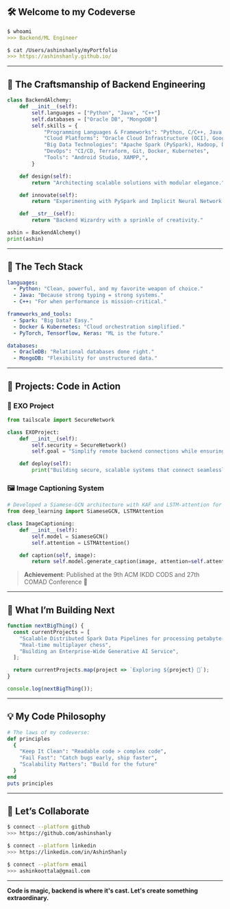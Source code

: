 ## 🛠️ Welcome to my Codeverse 

```markdown
$ whoami
>>> Backend/ML Engineer

$ cat /Users/ashinshanly/myPortfolio
>>> https://ashinshanly.github.io/
```

---

## 🌟 The Craftsmanship of Backend Engineering

```python
class BackendAlchemy:
    def __init__(self):
        self.languages = ["Python", "Java", "C++"]
        self.databases = ["Oracle DB", "MongoDB"]
        self.skills = {
            "Programming Languages & Frameworks": "Python, C/C++, Java, Javascript, SQL, PL/SQL, JavaScript, Django, TensorFlow, PyTorch, Keras",
            "Cloud Platforms": "Oracle Cloud Infrastructure (OCI), Google Cloud Platform (GCP)",
            "Big Data Technologies": "Apache Spark (PySpark), Hadoop, Delta Lake",
            "DevOps": "CI/CD, Terraform, Git, Docker, Kubernetes",
            "Tools": "Android Studio, XAMPP,",
        }

    def design(self):
        return "Architecting scalable solutions with modular elegance."

    def innovate(self):
        return "Experimenting with PySpark and Implicit Neural Network Representations."

    def __str__(self):
        return "Backend Wizardry with a sprinkle of creativity."

ashin = BackendAlchemy()
print(ashin)
```

---

## 📂 The Tech Stack

```yaml
languages:
  - Python: "Clean, powerful, and my favorite weapon of choice."
  - Java: "Because strong typing = strong systems."
  - C++: "For when performance is mission-critical."

frameworks_and_tools:
  - Spark: "Big Data? Easy."
  - Docker & Kubernetes: "Cloud orchestration simplified."
  - PyTorch, Tensorflow, Keras: "ML is the future."

databases:
  - OracleDB: "Relational databases done right."
  - MongoDB: "Flexibility for unstructured data."
```

---

## 🧩 Projects: Code in Action

### 🌌 EXO Project
```python
from tailscale import SecureNetwork

class EXOProject:
    def __init__(self):
        self.security = SecureNetwork()
        self.goal = "Simplify remote backend connections while ensuring ironclad security."

    def deploy(self):
        print("Building secure, scalable systems that connect seamlessly!")
```

### 🖼️ Image Captioning System
```python
# Developed a Siamese-GCN architecture with KAF and LSTM-attention for image captioning
from deep_learning import SiameseGCN, LSTMAttention

class ImageCaptioning:
    def __init__(self):
        self.model = SiameseGCN()
        self.attention = LSTMAttention()

    def caption(self, image):
        return self.model.generate_caption(image, attention=self.attention)
```
> **Achievement**: Published at the 9th ACM IKDD CODS and 27th COMAD Conference 🎉

---

## 🌱 What I’m Building Next

```javascript
function nextBigThing() {
  const currentProjects = [
    "Scalable Distributed Spark Data Pipelines for processing petabyte-scale data daily",
    "Real-time multiplayer chess",
    "Building an Enterprise-Wide Generative AI Service",
  ];

  return currentProjects.map(project => `Exploring ${project} 🚀`);
}

console.log(nextBigThing());
```

---

## 💡 My Code Philosophy

```ruby
# The laws of my codeverse:
def principles
  {
    "Keep It Clean": "Readable code > complex code",
    "Fail Fast": "Catch bugs early, ship faster",
    "Scalability Matters": "Build for the future"
  }
end
puts principles
```

---

## 🤝 Let’s Collaborate

```bash
$ connect --platform github
>>> https://github.com/ashinshanly

$ connect --platform linkedin
>>> https://linkedin.com/in/AshinShanly

$ connect --platform email
>>> ashinkoottala@gmail.com
```

---

**Code is magic, backend is where it's cast. Let's create something extraordinary.**


